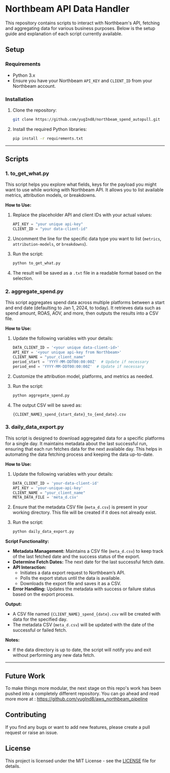 # Northbeam API Data Handler

This repository contains scripts to interact with Northbeam's API, fetching and aggregating data for various business purposes. Below is the setup guide and explanation of each script currently available.

## Setup

### Requirements

- Python 3.x
- Ensure you have your Northbeam `API_KEY` and `CLIENT_ID` from your Northbeam account.

### Installation

1. Clone the repository:
   ```bash
   git clone https://github.com/yugInd8/northbeam_spend_autopull.git
   ```
2. Install the required Python libraries:
   ```bash
   pip install -r requirements.txt
   ```

---

## Scripts

### 1. **to_get_what.py**

This script helps you explore what fields, keys for the payload you might want to use while working with Northbeam API. It allows you to list available metrics, attribution models, or breakdowns.

**How to Use:**

1. Replace the placeholder API and client IDs with your actual values:
   ```python
   API_KEY = "your unique api-key"
   CLIENT_ID = "your data-client-id"
   ```
2. Uncomment the line for the specific data type you want to list (`metrics`, `attribution-models`, or `breakdowns`).

3. Run the script:
   ```bash
   python to_get_what.py
   ```

4. The result will be saved as a `.txt` file in a readable format based on the selection.

### 2. **aggregate_spend.py**

This script aggregates spend data across multiple platforms between a start and end date (defaulting to Jan 1, 2024, to today). It retrieves data such as spend amount, ROAS, AOV, and more, then outputs the results into a CSV file.

**How to Use:**

1. Update the following variables with your details:
   ```python
   DATA_CLIENT_ID = '<your unique data-client-id>'
   API_KEY = '<your unique api-key from Northbeam>'
   CLIENT_NAME = "your_client_name"
   period_start = 'YYYY-MM-DDT00:00:00Z'  # Update if necessary
   period_end = 'YYYY-MM-DDT00:00:00Z'  # Update if necessary
   ```
2. Customize the attribution model, platforms, and metrics as needed.

3. Run the script:
   ```bash
   python aggregate_spend.py
   ```

4. The output CSV will be saved as:
   ```
   {CLIENT_NAME}_spend_{start_date}_to_{end_date}.csv
   ```

### 3. **daily_data_export.py**

This script is designed to download aggregated data for a specific platforms for a single day. It maintains metadata about the last successful run, ensuring that each run fetches data for the next available day. This helps in automating the data fetching process and keeping the data up-to-date.

**How to Use:**

1. Update the following variables with your details:
   ```python
   DATA_CLIENT_ID = 'your-data-client-id'
   API_KEY = 'your-unique-api-key'
   CLIENT_NAME = "your_client_name"
   META_DATA_FILE = 'meta_d.csv'
   ```

2. Ensure that the metadata CSV file (`meta_d.csv`) is present in your working directory. This file will be created if it does not already exist.

3. Run the script:
   ```bash
   python daily_data_export.py
   ```

**Script Functionality:**

- **Metadata Management:** Maintains a CSV file (`meta_d.csv`) to keep track of the last fetched date and the success status of the export.
- **Determine Fetch Dates:** The next date for the last successful fetch date.
- **API Interaction:** 
  - Initiates a data export request to Northbeam’s API.
  - Polls the export status until the data is available.
  - Downloads the export file and saves it as a CSV.
- **Error Handling:** Updates the metadata with success or failure status based on the export process.

**Output:**

- A CSV file named `{CLIENT_NAME}_spend_{date}.csv` will be created with data for the specified day.
- The metadata CSV (`meta_d.csv`) will be updated with the date of the successful or failed fetch.

**Notes:**
- If the data directory is up to date, the script will notify you and exit without performing any new data fetch.

---

## Future Work

To make things more modular, the next stage on this repo's work has been pushed into a completely different repository. You can go ahead and read more more at :
https://github.com/yugInd8/aws_northbeam_pipeline

## Contributing

If you find any bugs or want to add new features, please create a pull request or raise an issue.

## License

This project is licensed under the MIT License - see the [LICENSE](LICENSE) file for details.

